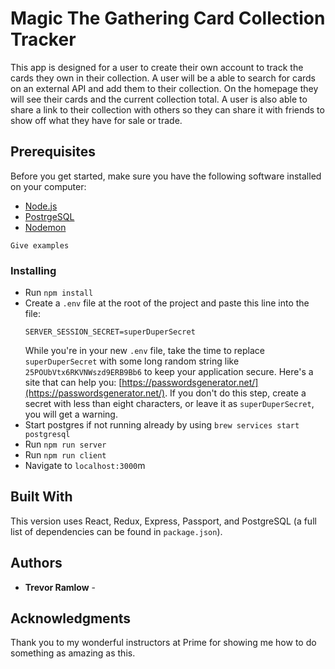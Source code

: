 # Magic The Gathering Card Collection Tracker

This app is designed for a user to create their own account to track the cards they own in their collection. A user will be a able to 
search for cards on an external API and add them to their collection. On the homepage they will see their cards and the current collection
total. A user is also able to share a link to their collection with others so they can share it with friends to show off what they have for sale or trade. 

## Prerequisites

Before you get started, make sure you have the following software installed on your computer:

- [Node.js](https://nodejs.org/en/)
- [PostrgeSQL](https://www.postgresql.org/)
- [Nodemon](https://nodemon.io/)

```
Give examples
```

### Installing

* Run `npm install`
* Create a `.env` file at the root of the project and paste this line into the file:
    ```
    SERVER_SESSION_SECRET=superDuperSecret
    ```
    While you're in your new `.env` file, take the time to replace `superDuperSecret` with some long random string like `25POUbVtx6RKVNWszd9ERB9Bb6` to keep your application secure. Here's a site that can help you: [https://passwordsgenerator.net/](https://passwordsgenerator.net/). If you don't do this step, create a secret with less than eight characters, or leave it as `superDuperSecret`, you will get a warning.
* Start postgres if not running already by using `brew services start postgresql`
* Run `npm run server`
* Run `npm run client`
* Navigate to `localhost:3000`m

## Built With

This version uses React, Redux, Express, Passport, and PostgreSQL (a full list of dependencies can be found in `package.json`).

## Authors

* **Trevor Ramlow** -

## Acknowledgments

Thank you to my wonderful instructors at Prime for showing me how to do something as amazing as this.


